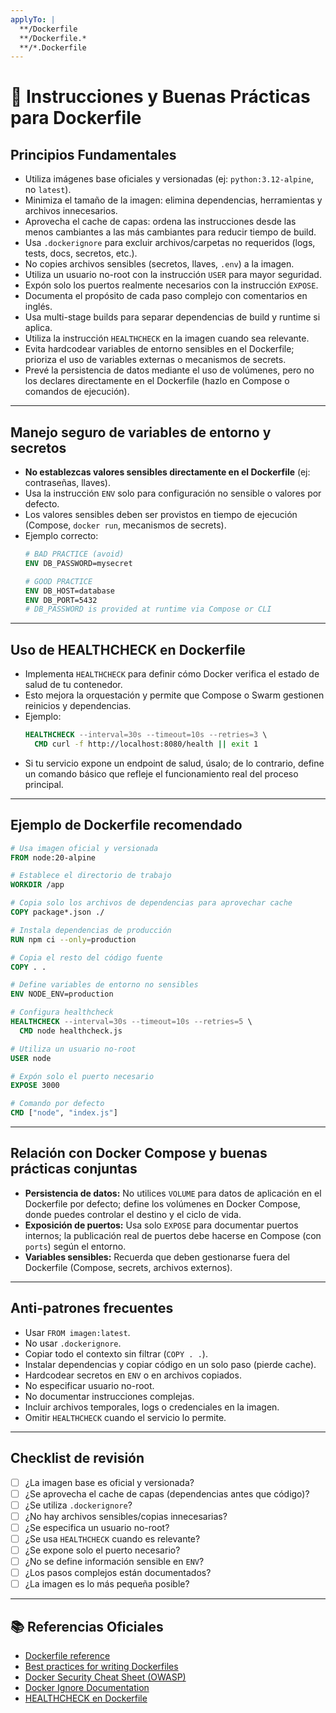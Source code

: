 ```yaml
---
applyTo: |
  **/Dockerfile
  **/Dockerfile.*
  **/*.Dockerfile
---
```


# 🐳 Instrucciones y Buenas Prácticas para Dockerfile

## Principios Fundamentales

- Utiliza imágenes base oficiales y versionadas (ej: `python:3.12-alpine`, no `latest`).
- Minimiza el tamaño de la imagen: elimina dependencias, herramientas y archivos innecesarios.
- Aprovecha el cache de capas: ordena las instrucciones desde las menos cambiantes a las más cambiantes para reducir tiempo de build.
- Usa `.dockerignore` para excluir archivos/carpetas no requeridos (logs, tests, docs, secretos, etc.).
- No copies archivos sensibles (secretos, llaves, `.env`) a la imagen.
- Utiliza un usuario no-root con la instrucción `USER` para mayor seguridad.
- Expón solo los puertos realmente necesarios con la instrucción `EXPOSE`.
- Documenta el propósito de cada paso complejo con comentarios en inglés.
- Usa multi-stage builds para separar dependencias de build y runtime si aplica.
- Utiliza la instrucción `HEALTHCHECK` en la imagen cuando sea relevante.
- Evita hardcodear variables de entorno sensibles en el Dockerfile; prioriza el uso de variables externas o mecanismos de secrets.
- Prevé la persistencia de datos mediante el uso de volúmenes, pero no los declares directamente en el Dockerfile (hazlo en Compose o comandos de ejecución).

---

## Manejo seguro de variables de entorno y secretos

- **No establezcas valores sensibles directamente en el Dockerfile** (ej: contraseñas, llaves).
- Usa la instrucción `ENV` solo para configuración no sensible o valores por defecto.
- Los valores sensibles deben ser provistos en tiempo de ejecución (Compose, `docker run`, mecanismos de secrets).
- Ejemplo correcto:
  ```dockerfile
  # BAD PRACTICE (avoid)
  ENV DB_PASSWORD=mysecret

  # GOOD PRACTICE
  ENV DB_HOST=database
  ENV DB_PORT=5432
  # DB_PASSWORD is provided at runtime via Compose or CLI
  ```

---

## Uso de HEALTHCHECK en Dockerfile

- Implementa `HEALTHCHECK` para definir cómo Docker verifica el estado de salud de tu contenedor.
- Esto mejora la orquestación y permite que Compose o Swarm gestionen reinicios y dependencias.
- Ejemplo:
  ```dockerfile
  HEALTHCHECK --interval=30s --timeout=10s --retries=3 \
    CMD curl -f http://localhost:8080/health || exit 1
  ```
- Si tu servicio expone un endpoint de salud, úsalo; de lo contrario, define un comando básico que refleje el funcionamiento real del proceso principal.

---

## Ejemplo de Dockerfile recomendado

```dockerfile
# Usa imagen oficial y versionada
FROM node:20-alpine

# Establece el directorio de trabajo
WORKDIR /app

# Copia solo los archivos de dependencias para aprovechar cache
COPY package*.json ./

# Instala dependencias de producción
RUN npm ci --only=production

# Copia el resto del código fuente
COPY . .

# Define variables de entorno no sensibles
ENV NODE_ENV=production

# Configura healthcheck
HEALTHCHECK --interval=30s --timeout=10s --retries=5 \
  CMD node healthcheck.js

# Utiliza un usuario no-root
USER node

# Expón solo el puerto necesario
EXPOSE 3000

# Comando por defecto
CMD ["node", "index.js"]
```

---

## Relación con Docker Compose y buenas prácticas conjuntas

- **Persistencia de datos:** No utilices `VOLUME` para datos de aplicación en el Dockerfile por defecto; define los volúmenes en Docker Compose, donde puedes controlar el destino y el ciclo de vida.
- **Exposición de puertos:** Usa solo `EXPOSE` para documentar puertos internos; la publicación real de puertos debe hacerse en Compose (con `ports`) según el entorno.
- **Variables sensibles:** Recuerda que deben gestionarse fuera del Dockerfile (Compose, secrets, archivos externos).

---

## Anti-patrones frecuentes

- Usar `FROM imagen:latest`.
- No usar `.dockerignore`.
- Copiar todo el contexto sin filtrar (`COPY . .`).
- Instalar dependencias y copiar código en un solo paso (pierde cache).
- Hardcodear secretos en `ENV` o en archivos copiados.
- No especificar usuario no-root.
- No documentar instrucciones complejas.
- Incluir archivos temporales, logs o credenciales en la imagen.
- Omitir `HEALTHCHECK` cuando el servicio lo permite.

---

## Checklist de revisión

- [ ] ¿La imagen base es oficial y versionada?
- [ ] ¿Se aprovecha el cache de capas (dependencias antes que código)?
- [ ] ¿Se utiliza `.dockerignore`?
- [ ] ¿No hay archivos sensibles/copias innecesarias?
- [ ] ¿Se especifica un usuario no-root?
- [ ] ¿Se usa `HEALTHCHECK` cuando es relevante?
- [ ] ¿Se expone solo el puerto necesario?
- [ ] ¿No se define información sensible en `ENV`?
- [ ] ¿Los pasos complejos están documentados?
- [ ] ¿La imagen es lo más pequeña posible?

---

## 📚 Referencias Oficiales

- [Dockerfile reference](https://docs.docker.com/engine/reference/builder/)
- [Best practices for writing Dockerfiles](https://docs.docker.com/develop/develop-images/dockerfile_best-practices/)
- [Docker Security Cheat Sheet (OWASP)](https://cheatsheetseries.owasp.org/cheatsheets/Docker_Security_Cheat_Sheet.html)
- [Docker Ignore Documentation](https://docs.docker.com/engine/reference/builder/#dockerignore-file)
- [HEALTHCHECK en Dockerfile](https://docs.docker.com/engine/reference/builder/#healthcheck)